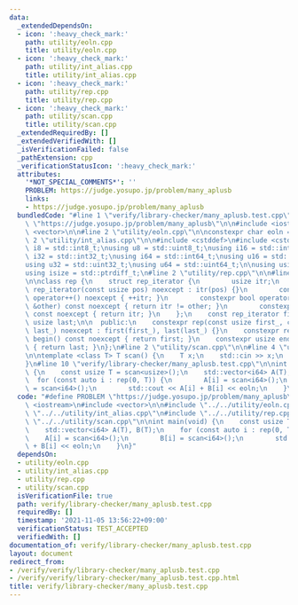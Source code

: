 ```yaml
---
data:
  _extendedDependsOn:
  - icon: ':heavy_check_mark:'
    path: utility/eoln.cpp
    title: utility/eoln.cpp
  - icon: ':heavy_check_mark:'
    path: utility/int_alias.cpp
    title: utility/int_alias.cpp
  - icon: ':heavy_check_mark:'
    path: utility/rep.cpp
    title: utility/rep.cpp
  - icon: ':heavy_check_mark:'
    path: utility/scan.cpp
    title: utility/scan.cpp
  _extendedRequiredBy: []
  _extendedVerifiedWith: []
  _isVerificationFailed: false
  _pathExtension: cpp
  _verificationStatusIcon: ':heavy_check_mark:'
  attributes:
    '*NOT_SPECIAL_COMMENTS*': ''
    PROBLEM: https://judge.yosupo.jp/problem/many_aplusb
    links:
    - https://judge.yosupo.jp/problem/many_aplusb
  bundledCode: "#line 1 \"verify/library-checker/many_aplusb.test.cpp\"\n#define PROBLEM\
    \ \"https://judge.yosupo.jp/problem/many_aplusb\"\n\n#include <iostream>\n#include\
    \ <vector>\n\n#line 2 \"utility/eoln.cpp\"\n\nconstexpr char eoln = '\\n';\n#line\
    \ 2 \"utility/int_alias.cpp\"\n\n#include <cstddef>\n#include <cstdint>\n\nusing\
    \ i8 = std::int8_t;\nusing u8 = std::uint8_t;\nusing i16 = std::int16_t;\nusing\
    \ i32 = std::int32_t;\nusing i64 = std::int64_t;\nusing u16 = std::uint16_t;\n\
    using u32 = std::uint32_t;\nusing u64 = std::uint64_t;\n\nusing usize = std::size_t;\n\
    using isize = std::ptrdiff_t;\n#line 2 \"utility/rep.cpp\"\n\n#line 4 \"utility/rep.cpp\"\
    \n\nclass rep {\n    struct rep_iterator {\n        usize itr;\n        constexpr\
    \ rep_iterator(const usize pos) noexcept : itr(pos) {}\n        constexpr void\
    \ operator++() noexcept { ++itr; }\n        constexpr bool operator!=(const usize\
    \ &other) const noexcept { return itr != other; }\n        constexpr usize operator*()\
    \ const noexcept { return itr; }\n    };\n    const rep_iterator first;\n    const\
    \ usize last;\n\n  public:\n    constexpr rep(const usize first_, const usize\
    \ last_) noexcept : first(first_), last(last_) {}\n    constexpr rep_iterator\
    \ begin() const noexcept { return first; }\n    constexpr usize end() const noexcept\
    \ { return last; }\n};\n#line 2 \"utility/scan.cpp\"\n\n#line 4 \"utility/scan.cpp\"\
    \n\ntemplate <class T> T scan() {\n    T x;\n    std::cin >> x;\n    return x;\n\
    }\n#line 10 \"verify/library-checker/many_aplusb.test.cpp\"\n\nint main(void)\
    \ {\n    const usize T = scan<usize>();\n    std::vector<i64> A(T), B(T);\n  \
    \  for (const auto i : rep(0, T)) {\n        A[i] = scan<i64>();\n        B[i]\
    \ = scan<i64>();\n        std::cout << A[i] + B[i] << eoln;\n    }\n}\n"
  code: "#define PROBLEM \"https://judge.yosupo.jp/problem/many_aplusb\"\n\n#include\
    \ <iostream>\n#include <vector>\n\n#include \"../../utility/eoln.cpp\"\n#include\
    \ \"../../utility/int_alias.cpp\"\n#include \"../../utility/rep.cpp\"\n#include\
    \ \"../../utility/scan.cpp\"\n\nint main(void) {\n    const usize T = scan<usize>();\n\
    \    std::vector<i64> A(T), B(T);\n    for (const auto i : rep(0, T)) {\n    \
    \    A[i] = scan<i64>();\n        B[i] = scan<i64>();\n        std::cout << A[i]\
    \ + B[i] << eoln;\n    }\n}"
  dependsOn:
  - utility/eoln.cpp
  - utility/int_alias.cpp
  - utility/rep.cpp
  - utility/scan.cpp
  isVerificationFile: true
  path: verify/library-checker/many_aplusb.test.cpp
  requiredBy: []
  timestamp: '2021-11-05 13:56:22+09:00'
  verificationStatus: TEST_ACCEPTED
  verifiedWith: []
documentation_of: verify/library-checker/many_aplusb.test.cpp
layout: document
redirect_from:
- /verify/verify/library-checker/many_aplusb.test.cpp
- /verify/verify/library-checker/many_aplusb.test.cpp.html
title: verify/library-checker/many_aplusb.test.cpp
---
```

